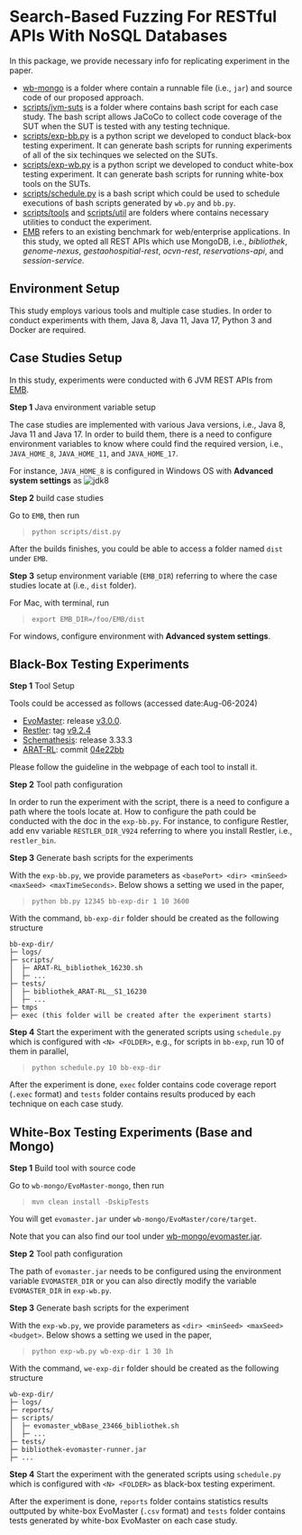 # Search-Based Fuzzing For RESTful APIs With NoSQL Databases

In this package, we provide necessary info for replicating experiment in the paper.

- [wb-mongo](wb-mongo) is a folder where contain a runnable file (i.e., `jar`) and source code of our proposed approach.
- [scripts/jvm-suts](scripts/jvm-suts) is a folder where contains bash script for each case study. The bash script allows JaCoCo to collect code coverage of the SUT when the SUT is tested with any testing technique.
- [scripts/exp-bb.py](scripts/bb-exp.py) is a python script we developed to conduct black-box testing experiment. It can generate bash scripts for running  experiments of all of the six techinques we selected on the SUTs. 
- [scripts/exp-wb.py](scripts/wb.py) is a python script we developed to conduct white-box testing experiment. It can generate bash scripts for running white-box tools on the SUTs.
- [scripts/schedule.py](scripts/schedule.py) is a bash script which could be used to schedule executions of bash scripts generated by `wb.py` and `bb.py`.
- [scripts/tools](scripts/tools)  and [scripts/util](scripts/util) are folders where contains necessary utilities to conduct the experiment.
- [EMB](EMB) refers to an existing benchmark for web/enterprise applications. In this study, we opted all REST APIs which use MongoDB, i.e., _bibliothek_, _genome-nexus_, _gestaohospitial-rest_, _ocvn-rest_, _reservations-api_, and _session-service_.

## Environment Setup

This study employs various tools and multiple case studies.
In order to conduct experiments with them, Java 8, Java 11, Java 17, Python 3 and Docker are required.

## Case Studies Setup

In this study, experiments were conducted with 6 JVM REST APIs from [EMB](https://github.com/WebFuzzing/EMB).

**Step 1** Java environment variable setup

The case studies are implemented with various Java versions, i.e., Java 8, Java 11 and Java 17.
In order to build them, there is a need to configure environment variables to know where could find the required version, i.e., `JAVA_HOME_8`, `JAVA_HOME_11`, and `JAVA_HOME_17`.

For instance, `JAVA_HOME_8` is configured in Windows OS with __Advanced system settings__ as
![jdk8](img/jdk8.jpg)

**Step 2** build case studies

Go to `EMB`, then run
> `python scripts/dist.py`

After the builds finishes, you could be able to access a folder named `dist` under `EMB`.

**Step 3** setup environment variable (`EMB_DIR`) referring to where the case studies locate at (i.e., `dist` folder).

For Mac, with terminal, run
> `export EMB_DIR=/foo/EMB/dist`

For windows, configure environment with __Advanced system settings__.

## Black-Box Testing Experiments

**Step 1** Tool Setup

Tools could be accessed as follows (accessed date:Aug-06-2024) 
- [EvoMaster](https://github.com/EMResearch/EvoMaster): release [v3.0.0](  https://github.com/WebFuzzing/EvoMaster/releases/download/v3.0.0/evomaster.jar).
- [Restler](https://github.com/microsoft/restler-fuzzer): tag [v9.2.4](https://github.com/microsoft/restler-fuzzer/releases/tag/v9.2.4)
- [Schemathesis](https://github.com/schemathesis/schemathesis): release 3.33.3
- [ARAT-RL](https://github.com/codingsoo/ARAT-RL): commit [04e22bb](https://github.com/codingsoo/ARAT-RL/tree/04e22bb07ea8217617f1eae1b8fb7fdc84cfc277)

Please follow the guideline in the webpage of each tool to install it.


**Step 2** Tool path configuration

In order to run the experiment with the script, there is a need to configure a path where the tools locate at.
How to configure the path could be conducted with the doc in the `exp-bb.py`. For instance, to configure Restler, add env variable `RESTLER_DIR_V924` referring to where you install Restler, i.e., `restler_bin`.

**Step 3** Generate bash scripts for the experiments

With the `exp-bb.py`, we provide parameters as `<basePort> <dir> <minSeed> <maxSeed> <maxTimeSeconds>`. Below shows a setting we used in the paper,
> `python bb.py 12345 bb-exp-dir 1 10 3600`

With the command, `bb-exp-dir` folder should be created as the following structure
```
bb-exp-dir/
├─ logs/
├─ scripts/
│  ├─ ARAT-RL_bibliothek_16230.sh
│  ├─ ...
├─ tests/
│  ├─ bibliothek_ARAT-RL__S1_16230
│  ├─ ...
├─ tmps
├─ exec (this folder will be created after the experiment starts)
```

**Step 4** Start the experiment with the generated scripts using `schedule.py` which is configured with `<N> <FOLDER>`, e.g., for scripts in `bb-exp`, run 10 of them in parallel,
> `python schedule.py 10 bb-exp-dir`

After the experiment is done, `exec` folder contains code coverage report (`.exec` format) and `tests` folder contains results produced by each technique on each case study.

## White-Box Testing Experiments (Base and Mongo)

**Step 1** Build tool with source code

Go to `wb-mongo/EvoMaster-mongo`, then run
> `mvn clean install -DskipTests`

You will get `evomaster.jar` under `wb-mongo/EvoMaster/core/target`.

Note that you can also find our tool under [wb-mongo/evomaster.jar](wb-mongo/evomaster.jar).

**Step 2** Tool path configuration

The path of `evomaster.jar` needs to be configured using the environment variable `EVOMASTER_DIR` or you can also directly modify the variable `EVOMASTER_DIR` in `exp-wb.py`.

**Step 3** Generate bash scripts for the experiment

With the `exp-wb.py`, we provide parameters as `<dir> <minSeed> <maxSeed> <budget>`. Below shows a setting we used in the paper,
> `python exp-wb.py wb-exp-dir 1 30 1h`

With the command, `we-exp-dir` folder should be created as the following structure

```
wb-exp-dir/
├─ logs/
├─ reports/
├─ scripts/
│  ├─ evomaster_wbBase_23466_bibliothek.sh
│  ├─ ...
├─ tests/
├─ bibliothek-evomaster-runner.jar
├─ ...
```

**Step 4** Start the experiment with the generated scripts using `schedule.py` which is configured with `<N> <FOLDER>` as black-box testing experiment.

After the experiment is done, `reports` folder contains statistics results outtputed by white-box EvoMaster (`.csv` format) and `tests` folder contains tests generated by white-box EvoMaster on each case study.